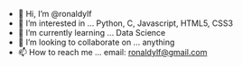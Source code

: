 - 👋 Hi, I’m @ronaldylf
- 👀 I’m interested in ... Python, C, Javascript, HTML5, CSS3
- 🌱 I’m currently learning ... Data Science
- 💞️ I’m looking to collaborate on ... anything
- 📫 How to reach me ... email: ronaldylf@gmail.com

<!---
ronaldylf/ronaldylf is a ✨ special ✨ repository because its `README.md` (this file) appears on your GitHub profile.
You can click the Preview link to take a look at your changes.
--->
